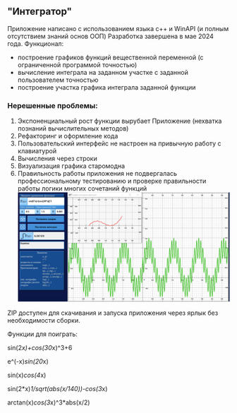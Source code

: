 ## "Интегратор"
Приложение написано с использованием языка c++ и WinAPI (и полным отсутствием знаний основ ООП)
Разработка завершена в мае 2024 года.
Функционал:
- построение графиков функций вещественной переменной (с ограниченной программой точностью)
- вычисление интеграла на заданном участке с заданной пользователем точностью
- построение участка графика интеграла заданной функции
### Нерешенные проблемы:
1. Экспоненциальный рост функции вырубает Приложение (нехватка познаний вычислительных методов)
2. Рефакторинг и оформление кода
3. Пользовательский интерфейс не настроен на привычную работу с клавиатурой
4. Вычисления через строки
5. Визуализация графика старомодна
6. Правильность работы приложения не подвергалась профессиональному тестированию и проверке правильности работы логики многих сочетаний функций
![Пример работы](image.png)

ZIP доступен для скачивания и запуска приложения через ярлык без необходимости сборки.

Функции для поиграть:

sin(2*x)+cos(30*x)^3+6

e^(-x)*sin(20*x)

sin(x)*cos(4*x)

sin(2*x)*1/sqrt(abs(x/140))-cos(3*x)

arctan(x)*cos(3*x)^3*abs(x/2)

